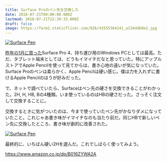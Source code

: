 ```yaml
---
title: Surface Proのペン先を交換した
date: 2018-07-21T00:00:00.000Z
lastmod: 2018-07-21T22:39:33.000Z
draft: false
image: https://farm1.staticflickr.com/926/43555364241_a134ddb8e2.jpg
---
```


[![Surface Pen](https://farm1.staticflickr.com/926/43555364241_a134ddb8e2.jpg "Surface Pen")](https://www.flickr.com/photos/machu/43555364241/)

[昨年の1月に買った](https://www.machu.jp/diary/20170108.html)Surface Pro 4、持ち運び用のWindows PCとしては最高。ただ、タブレット端末としては、どうもイマイチだなと思っていた。特にアップルストアでApple Pencilを使って見てからは、書き心地の違いが気になっていた。Surface Proのペンは柔らかく、Apple Pencilは硬い感じ。僕は力を入れずに書けるApple Pencilのほうが好みだった。

で、ネットで調べていたら、Surfaceはペン先の硬さを交換できることがわかった。2H, H, HB, Bの4種類。いま使っているのはHBの硬さだった。さっそく注文して交換することに。

交換するときに気がついたのは、今まで使っていたペン先がかなりダメになっていたこと。これじゃあ書き味がイマイチなのも当たり前だ。同じHBで新しいペン先に交換したところ、書き味が劇的に改善された。

[![Surface Pen](https://farm1.staticflickr.com/856/28668295487_cd62abffbd.jpg "Surface Pen")](https://www.flickr.com/photos/machu/28668295487/)

最終的に、いちばん硬い2Hを選んだ。これでしばらく使ってみよう。

<https://www.amazon.co.jp/dp/B016ZYWA2A>
